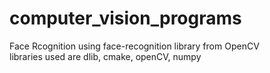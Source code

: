 # computer_vision_programs

Face Rcognition using face-recognition library from OpenCV<br>
libraries used are dlib, cmake, openCV, numpy
